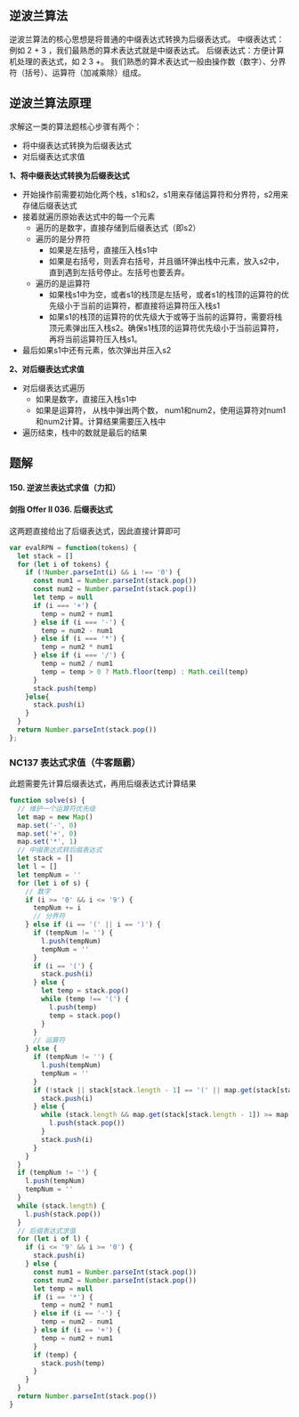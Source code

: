 ﻿## 逆波兰算法
逆波兰算法的核心思想是将普通的中缀表达式转换为后缀表达式。
中缀表达式：例如 2 + 3 ，我们最熟悉的算术表达式就是中缀表达式。
后缀表达式：方便计算机处理的表达式，如 2 3 +。
我们熟悉的算术表达式一般由操作数（数字）、分界符（括号）、运算符（加减乘除）组成。

## 逆波兰算法原理
求解这一类的算法题核心步骤有两个：
* 将中缀表达式转换为后缀表达式
* 对后缀表达式求值

**1、将中缀表达式转换为后缀表达式**
* 开始操作前需要初始化两个栈，s1和s2，s1用来存储运算符和分界符，s2用来存储后缀表达式
* 接着就遍历原始表达式中的每一个元素
	* 遍历的是数字，直接存储到后缀表达式（即s2）
	* 遍历的是分界符
		* 如果是左括号，直接压入栈s1中
		* 如果是右括号，则丢弃右括号，并且循环弹出栈中元素，放入s2中，直到遇到左括号停止。左括号也要丢弃。
	* 遍历的是运算符
		*  如果栈s1中为空，或者s1的栈顶是左括号，或者s1的栈顶的运算符的优先级小于当前的运算符，都直接将运算符压入栈s1
		* 如果s1的栈顶的运算符的优先级大于或等于当前的运算符，需要将栈顶元素弹出压入栈s2。确保s1栈顶的运算符优先级小于当前运算符，再将当前运算符压入栈s1。
* 最后如果s1中还有元素，依次弹出并压入s2

**2、对后缀表达式求值**
* 对后缀表达式遍历
	* 如果是数字，直接压入栈s1中
	* 如果是运算符， 从栈中弹出两个数， num1和num2，使用运算符对num1和num2计算。计算结果需要压入栈中
* 遍历结束，栈中的数就是最后的结果
## 题解
#### 150. 逆波兰表达式求值（力扣）
#### 剑指 Offer II 036. 后缀表达式
这两题直接给出了后缀表达式，因此直接计算即可
```javascript
var evalRPN = function(tokens) {
  let stack = []
  for (let i of tokens) {
    if (!Number.parseInt(i) && i !== '0') {
      const num1 = Number.parseInt(stack.pop())
      const num2 = Number.parseInt(stack.pop())
      let temp = null
      if (i === '+') {
        temp = num2 + num1
      } else if (i === '-') {
        temp = num2 - num1
      } else if (i === '*') {
        temp = num2 * num1
      } else if (i === '/') {
        temp = num2 / num1
        temp = temp > 0 ? Math.floor(temp) : Math.ceil(temp)
      }
      stack.push(temp)
    }else{
      stack.push(i)
    }
  }
  return Number.parseInt(stack.pop())
};
```

### NC137 表达式求值（牛客题霸）
此题需要先计算后缀表达式，再用后缀表达式计算结果
```javascript
function solve(s) {
  // 维护一个运算符优先级
  let map = new Map()
  map.set('-', 0)
  map.set('+', 0)
  map.set('*', 1)
  // 中缀表达式转后缀表达式
  let stack = []
  let l = []
  let tempNum = ''
  for (let i of s) {
    // 数字
    if (i >= '0' && i <= '9') {
      tempNum += i
      // 分界符
    } else if (i == '(' || i == ')') {
      if (tempNum != '') {
        l.push(tempNum)
        tempNum = ''
      }
      if (i == '(') {
        stack.push(i)
      } else {
        let temp = stack.pop()
        while (temp !== '(') {
          l.push(temp)
          temp = stack.pop()
        }
      }
      // 运算符
    } else {
      if (tempNum != '') {
        l.push(tempNum)
        tempNum = ''
      }
      if (!stack || stack[stack.length - 1] == '(' || map.get(stack[stack.length - 1]) < map.get(i)) {
        stack.push(i)
      } else {
        while (stack.length && map.get(stack[stack.length - 1]) >= map.get(i)) {
          l.push(stack.pop())
        }
        stack.push(i)
      }
    }
  }
  if (tempNum != '') {
    l.push(tempNum)
    tempNum = ''
  }
  while (stack.length) {
    l.push(stack.pop())
  }
  // 后缀表达式求值
  for (let i of l) {
    if (i <= '9' && i >= '0') {
      stack.push(i)
    } else {
      const num1 = Number.parseInt(stack.pop())
      const num2 = Number.parseInt(stack.pop())
      let temp = null
      if (i == '*') {
        temp = num2 * num1
      } else if (i == '-') {
        temp = num2 - num1
      } else if (i == '+') {
        temp = num2 + num1
      }
      if (temp) {
        stack.push(temp)
      }
    }
  }
  return Number.parseInt(stack.pop())
}
```
